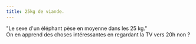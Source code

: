 ```yaml
---
title: 25kg de viande.
---
```


"Le sexe d'un éléphant pèse en moyenne dans les 25 kg."  
On en apprend des choses intéressantes en regardant la TV vers 20h non ?

